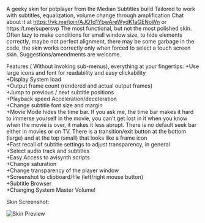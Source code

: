 A geeky skin for potplayer from the Median Subtitles build
Tailored to work with subtitles, equalization, volume change through amplification
Chat about it at https://vk.me/join/AJQ1d1YbwAreWydK1aGENoWn or https:/t.me/supersvp
The most functional, but not the most polished skin. Often lazy to make conditions for small window size, to hide elements correctly, maybe not perfect alignment, there may be some garbage in the code, the skin works correctly only when forced to select a touch screen skin. Suggestions/amendments are welcome.

Features ( Without invoking sub-menus), everything at your fingertips:
+Use large icons and font for readability and easy clickability    
+Display System load    
+Output frame count (rendered and actual output frames)    
+Jump to previous / next subtitle positions    
+Playback speed Acceleration/deceleration    
+Change subtitle font size and margin    
+Movie Mode hides the time bar. If you ask me, the time bar makes it hard to immerse yourself in the movie, you can't get lost in it when you know when the movie is over, it makes it less abrupt. There is no default seek bar either in movies or on TV. There is a transition/exit button at the bottom (large) and at the top (small) that looks like a frame icon    
+Fast recall of subtitle settings to adjust transparency, in general     
+Select audio track and subtitles    
+Easy Access to avisynth scripts    
+Change saturation    
+Change transparency of the player window    
+Screenshot to clipboard/file (left/right mouse button)    
+Subtitle Browser    
+Changing System Master Volume!    

Skin Screenshot:

![Skin Preview](https://user-images.githubusercontent.com/34379513/139461339-df73f300-8742-43ef-9ed2-922a297ddde6.png)
